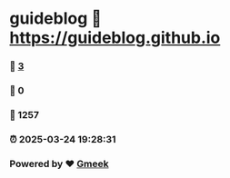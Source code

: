 # guideblog :link: https://guideblog.github.io
### :page_facing_up: [3](https://guideblog.github.io/guideblog/tag.html) 
### :speech_balloon: 0 
### :hibiscus: 1257 
### :alarm_clock: 2025-03-24 19:28:31 
### Powered by :heart: [Gmeek](https://github.com/Meekdai/Gmeek)
